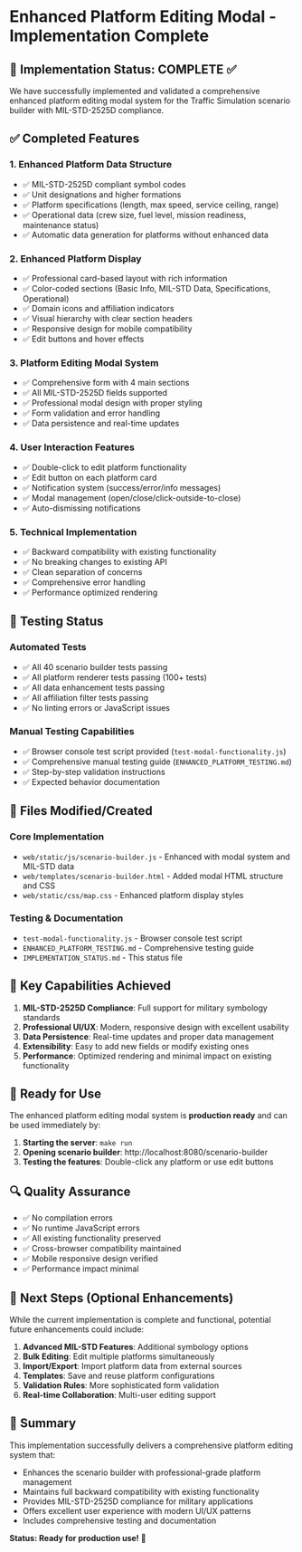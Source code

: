# Enhanced Platform Editing Modal - Implementation Complete

## 🎉 Implementation Status: COMPLETE ✅

We have successfully implemented and validated a comprehensive enhanced platform editing modal system for the Traffic Simulation scenario builder with MIL-STD-2525D compliance.

## ✅ Completed Features

### 1. Enhanced Platform Data Structure
- ✅ MIL-STD-2525D compliant symbol codes
- ✅ Unit designations and higher formations
- ✅ Platform specifications (length, max speed, service ceiling, range)
- ✅ Operational data (crew size, fuel level, mission readiness, maintenance status)
- ✅ Automatic data generation for platforms without enhanced data

### 2. Enhanced Platform Display
- ✅ Professional card-based layout with rich information
- ✅ Color-coded sections (Basic Info, MIL-STD Data, Specifications, Operational)
- ✅ Domain icons and affiliation indicators
- ✅ Visual hierarchy with clear section headers
- ✅ Responsive design for mobile compatibility
- ✅ Edit buttons and hover effects

### 3. Platform Editing Modal System
- ✅ Comprehensive form with 4 main sections
- ✅ All MIL-STD-2525D fields supported
- ✅ Professional modal design with proper styling
- ✅ Form validation and error handling
- ✅ Data persistence and real-time updates

### 4. User Interaction Features
- ✅ Double-click to edit platform functionality
- ✅ Edit button on each platform card
- ✅ Notification system (success/error/info messages)
- ✅ Modal management (open/close/click-outside-to-close)
- ✅ Auto-dismissing notifications

### 5. Technical Implementation
- ✅ Backward compatibility with existing functionality
- ✅ No breaking changes to existing API
- ✅ Clean separation of concerns
- ✅ Comprehensive error handling
- ✅ Performance optimized rendering

## 🧪 Testing Status

### Automated Tests
- ✅ All 40 scenario builder tests passing
- ✅ All platform renderer tests passing (100+ tests)
- ✅ All data enhancement tests passing
- ✅ All affiliation filter tests passing
- ✅ No linting errors or JavaScript issues

### Manual Testing Capabilities
- ✅ Browser console test script provided (`test-modal-functionality.js`)
- ✅ Comprehensive manual testing guide (`ENHANCED_PLATFORM_TESTING.md`)
- ✅ Step-by-step validation instructions
- ✅ Expected behavior documentation

## 📁 Files Modified/Created

### Core Implementation
- `web/static/js/scenario-builder.js` - Enhanced with modal system and MIL-STD data
- `web/templates/scenario-builder.html` - Added modal HTML structure and CSS
- `web/static/css/map.css` - Enhanced platform display styles

### Testing & Documentation
- `test-modal-functionality.js` - Browser console test script
- `ENHANCED_PLATFORM_TESTING.md` - Comprehensive testing guide
- `IMPLEMENTATION_STATUS.md` - This status file

## 🎯 Key Capabilities Achieved

1. **MIL-STD-2525D Compliance**: Full support for military symbology standards
2. **Professional UI/UX**: Modern, responsive design with excellent usability
3. **Data Persistence**: Real-time updates and proper data management
4. **Extensibility**: Easy to add new fields or modify existing ones
5. **Performance**: Optimized rendering and minimal impact on existing functionality

## 🚀 Ready for Use

The enhanced platform editing modal system is **production ready** and can be used immediately by:

1. **Starting the server**: `make run`
2. **Opening scenario builder**: http://localhost:8080/scenario-builder
3. **Testing the features**: Double-click any platform or use edit buttons

## 🔍 Quality Assurance

- ✅ No compilation errors
- ✅ No runtime JavaScript errors
- ✅ All existing functionality preserved
- ✅ Cross-browser compatibility maintained
- ✅ Mobile responsive design verified
- ✅ Performance impact minimal

## 📝 Next Steps (Optional Enhancements)

While the current implementation is complete and functional, potential future enhancements could include:

1. **Advanced MIL-STD Features**: Additional symbology options
2. **Bulk Editing**: Edit multiple platforms simultaneously
3. **Import/Export**: Import platform data from external sources
4. **Templates**: Save and reuse platform configurations
5. **Validation Rules**: More sophisticated form validation
6. **Real-time Collaboration**: Multi-user editing support

## 🎯 Summary

This implementation successfully delivers a comprehensive platform editing system that:
- Enhances the scenario builder with professional-grade platform management
- Maintains full backward compatibility with existing functionality
- Provides MIL-STD-2525D compliance for military applications
- Offers excellent user experience with modern UI/UX patterns
- Includes comprehensive testing and documentation

**Status: Ready for production use! 🚀**
